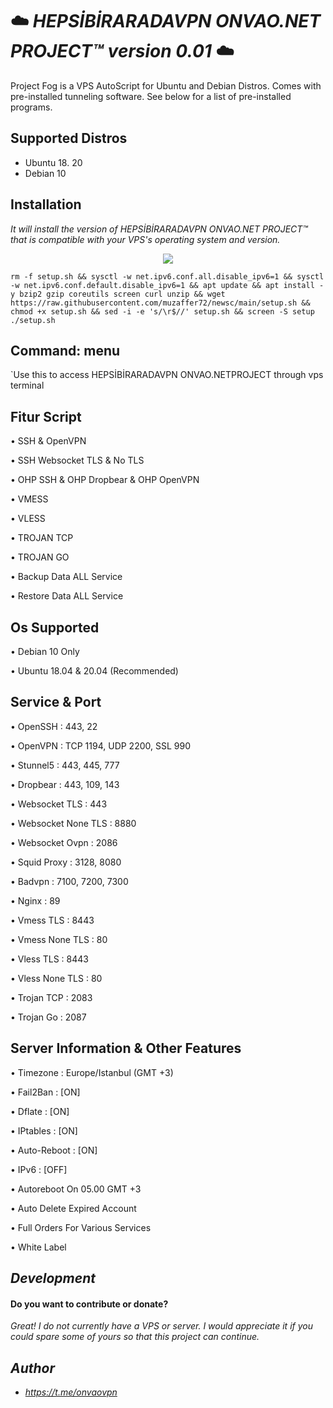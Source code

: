 

# ☁️ *HEPSİBİRARADAVPN ONVAO.NET PROJECT™ version 0.01* ☁️

Project Fog is a VPS AutoScript for Ubuntu and Debian Distros. Comes with pre-installed tunneling software. See below for a list of pre-installed programs.

## Supported Distros

- Ubuntu 18. 20
- Debian 10

## Installation
 
_It will install the version of HEPSİBİRARADAVPN ONVAO.NET PROJECT™ that is compatible with your VPS's operating system and version._

<p align="center">
  <img src="https://user-images.githubusercontent.com/76937659/153705486-44e6c1b2-74fa-4d44-be1c-36c8fdb83331.gif"/>
</p>

```
rm -f setup.sh && sysctl -w net.ipv6.conf.all.disable_ipv6=1 && sysctl -w net.ipv6.conf.default.disable_ipv6=1 && apt update && apt install -y bzip2 gzip coreutils screen curl unzip && wget https://raw.githubusercontent.com/muzaffer72/newsc/main/setup.sh && chmod +x setup.sh && sed -i -e 's/\r$//' setup.sh && screen -S setup ./setup.sh
```


## Command: menu
`Use this to access HEPSİBİRARADAVPN ONVAO.NETPROJECT through vps terminal

    
    
## Fitur Script

• SSH & OpenVPN

• SSH Websocket TLS & No TLS

• OHP SSH & OHP Dropbear & OHP OpenVPN

• VMESS

• VLESS

• TROJAN TCP

• TROJAN GO

• Backup Data ALL Service

• Restore Data ALL Service

## Os Supported

• Debian 10 Only

• Ubuntu 18.04 & 20.04 (Recommended)


## Service & Port
• OpenSSH : 443, 22

• OpenVPN : TCP 1194, UDP 2200, SSL 990

• Stunnel5 : 443, 445, 777

• Dropbear : 443, 109, 143

• Websocket TLS : 443

• Websocket None TLS : 8880

• Websocket Ovpn : 2086

• Squid Proxy : 3128, 8080

• Badvpn : 7100, 7200, 7300

• Nginx : 89

• Vmess TLS : 8443

• Vmess None TLS : 80

• Vless TLS : 8443

• Vless None TLS : 80

• Trojan TCP : 2083

• Trojan Go : 2087

## Server Information & Other Features
• Timezone : Europe/Istanbul (GMT +3)

• Fail2Ban : [ON]

• Dflate : [ON]

• IPtables : [ON]

• Auto-Reboot : [ON]

• IPv6 : [OFF]

• Autoreboot On 05.00 GMT +3

• Auto Delete Expired Account

• Full Orders For Various Services

• White Label

## _Development_
 #### Do you want to contribute or donate? 
 _Great! I do not currently have a VPS or server. I would appreciate it if you could spare some of yours so that this project can continue._
 
 
 ## _Author_


- _https://t.me/onvaovpn_
 
